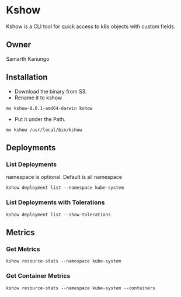 # Kshow

Kshow is a CLI tool for quick access to k8s objects with custom fields.

## Owner
Samarth Kanungo

## Installation
- Download the binary from S3.
- Rename it to kshow
```
mv kshow-0.0.1-amd64-darwin kshow
```
- Put it under the Path.
```
mv kshow /usr/local/bin/kshow
```

## Deployments

### List Deployments

namespace is optional. Default is all namespace
```
kshow deployment list --namespace kube-system
```

### List Deployments with Tolerations
```
kshow deployment list --show-tolerations
```

## Metrics

### Get Metrics
```
kshow resource-stats --namespace kube-system
```

### Get Container Metrics
```
kshow resource-stats --namespace kube-system --containers
```